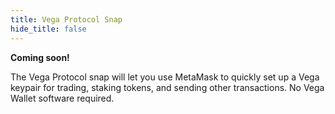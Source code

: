 ```yaml
---
title: Vega Protocol Snap
hide_title: false
---
```


**Coming soon!**

The Vega Protocol snap will let you use MetaMask to quickly set up a Vega keypair for trading, staking tokens, and sending other transactions. No Vega Wallet software required.